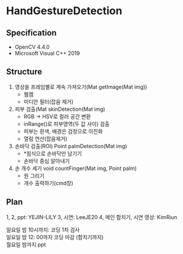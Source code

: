# HandGestureDetection

## Specification
* OpenCV 4.4.0
* Microsoft Visual C++ 2019

## Structure
1. 영상을 프레임별로 계속 가져오기(Mat getImage(Mat img))
   - 웹캠
   - 미디안 필터(잡음 제거)
2. 피부 검출(Mat skinDetection(Mat img)
   - RGB -> HSV로 컬러 공간 변환
   - inRange()로 피부영역(두 값 사이) 검출 
   - 피부는 흰색, 배경은 검정으로 이진화
   - 열림 연산(잡음제거)
3. 손바닥 검출(ROI) Point palmDetection(Mat img)
   - *침식으로 손바닥만 남기기
   - 손바닥 중심 알아내기
4. 손 개수 세기 void countFinger(Mat img, Point palm)
   - 원 그리기
   - 개수 출력하기(cmd창)


## Plan
1, 2, ppt: YEJIN-LILY
3, 시연: LeeJE20
4, 메인 합치기, 시연 영상: KimRiun

일요일 밤 10시까지: 코딩 1차 검사<br>
일요일 밤 12: 00까지 코딩 마감 (합치기까지)<br>
월요일 밤까지 ppt
